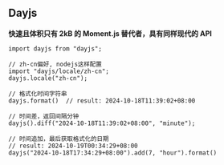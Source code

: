 ## Dayjs

**快速且体积只有 2kB 的 Moment.js 替代者，具有同样现代的 API**

```tsx
import dayjs from "dayjs";

// zh-cn偏好, nodejs这样配置
import "dayjs/locale/zh-cn";  
dayjs.locale("zh-cn");

// 格式化时间字符串
dayjs.format()  // result: 2024-10-18T11:39:02+08:00

// 时间差，返回间隔分钟
dayjs().diff("2024-10-18T11:39:02+08:00", "minute");

// 时间追加，最后获取格式化的日期
// result: 2024-10-19T00:34:29+08:00
dayjs("2024-10-18T17:34:29+08:00").add(7, "hour").format()  
```
